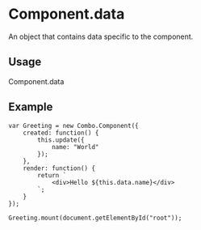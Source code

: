 # Component.data

An object that contains data specific to the component.

## Usage

Component.data

## Example

	var Greeting = new Combo.Component({
		created: function() {
			this.update({
				name: "World"
			});
		},
		render: function() {
			return `
				<div>Hello ${this.data.name}</div>
			`;
		}
	});

	Greeting.mount(document.getElementById("root"));